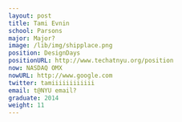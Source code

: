 ```yaml
---
layout: post
title: Tami Evnin
school: Parsons
major: Major?
image: /lib/img/shipplace.png
position: DesignDays
positionURL: http://www.techatnyu.org/position
now: NASDAQ OMX
nowURL: http://www.google.com
twitter: tamiiiiiiiiiiii
email: t@NYU email?
graduate: 2014
weight: 11
---
```

